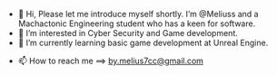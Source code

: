 - 👋 Hi, Please let me introduce myself shortly. I’m @Meliuss and a Machactonic Engineering student who has a keen for software.
- 👀 I’m interested in Cyber Security and Game development.
- 🌱 I’m currently learning basic game development at Unreal Engine.
<!--- - 💞️ I’m looking to collaborate on ... --->
- 📫 How to reach me ==> by.melius7cc@gmail.com

<!---
Meliuss/Meliuss is a ✨ special ✨ repository because its `README.md` (this file) appears on your GitHub profile.
You can click the Preview link to take a look at your changes.
--->
